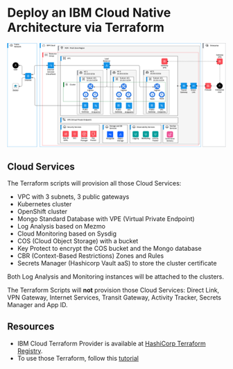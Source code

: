 # Deploy an IBM Cloud Native Architecture via Terraform

![IBM Cloud Native Architecture](https://raw.githubusercontent.com/lionelmace/ibm-cloud-native/main/ibm-cloud-native.drawio.png)

## Cloud Services

The Terraform scripts will provision all those Cloud Services:

* VPC with 3 subnets, 3 public gateways
* Kubernetes cluster
* OpenShift cluster
* Mongo Standard Database with VPE (Virtual Private Endpoint)
* Log Analysis based on Mezmo
* Cloud Monitoring based on Sysdig
* COS (Cloud Object Storage) with a bucket
* Key Protect to encrypt the COS bucket and the Mongo database
* CBR (Context-Based Restrictions) Zones and Rules
* Secrets Manager (Hashicorp Vault aaS) to store the cluster certificate

Both Log Analysis and Monitoring instances will be attached to the clusters.

The Terraform Scripts will **not** provision those Cloud Services:
Direct Link, VPN Gateway, Internet Services, Transit Gateway, Activity Tracker, Secrets Manager and App ID.

## Resources

* IBM Cloud Terraform Provider is available at [HashiCorp Terraform Registry](https://registry.terraform.io/providers/IBM-Cloud/ibm).
* To use those Terraform, follow this [tutorial](https://lionelmace.github.io/iks-lab/#/05-advanced/appendix-terraform)
